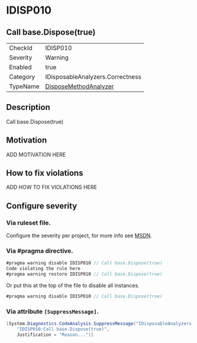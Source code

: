# IDISP010
## Call base.Dispose(true)

<!-- start generated table -->
<table>
<tr>
  <td>CheckId</td>
  <td>IDISP010</td>
</tr>
<tr>
  <td>Severity</td>
  <td>Warning</td>
</tr>
<tr>
  <td>Enabled</td>
  <td>true</td>
</tr>
<tr>
  <td>Category</td>
  <td>IDisposableAnalyzers.Correctness</td>
</tr>
<tr>
  <td>TypeName</td>
  <td><a href="https://github.com/DotNetAnalyzers/IDisposableAnalyzers/blob/master/IDisposableAnalyzers.Analyzers/DisposeMethodAnalyzer.cs">DisposeMethodAnalyzer</a></td>
</tr>
</table>
<!-- end generated table -->

## Description

Call base.Dispose(true)

## Motivation

ADD MOTIVATION HERE

## How to fix violations

ADD HOW TO FIX VIOLATIONS HERE

<!-- start generated config severity -->
## Configure severity

### Via ruleset file.

Configure the severity per project, for more info see [MSDN](https://msdn.microsoft.com/en-us/library/dd264949.aspx).

### Via #pragma directive.
```C#
#pragma warning disable IDISP010 // Call base.Dispose(true)
Code violating the rule here
#pragma warning restore IDISP010 // Call base.Dispose(true)
```

Or put this at the top of the file to disable all instances.
```C#
#pragma warning disable IDISP010 // Call base.Dispose(true)
```

### Via attribute `[SuppressMessage]`.

```C#
[System.Diagnostics.CodeAnalysis.SuppressMessage("IDisposableAnalyzers.Correctness", 
    "IDISP010:Call base.Dispose(true)", 
    Justification = "Reason...")]
```
<!-- end generated config severity -->